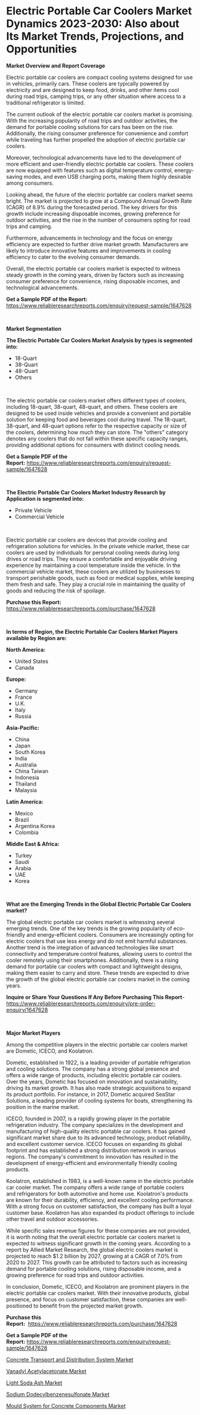 <p><h1>Electric Portable Car Coolers Market Dynamics 2023-2030: Also about Its Market Trends, Projections, and Opportunities</h1></p><p><strong>Market Overview and Report Coverage</strong></p>
<p><p>Electric portable car coolers are compact cooling systems designed for use in vehicles, primarily cars. These coolers are typically powered by electricity and are designed to keep food, drinks, and other items cool during road trips, camping trips, or any other situation where access to a traditional refrigerator is limited.</p><p>The current outlook of the electric portable car coolers market is promising. With the increasing popularity of road trips and outdoor activities, the demand for portable cooling solutions for cars has been on the rise. Additionally, the rising consumer preference for convenience and comfort while traveling has further propelled the adoption of electric portable car coolers.</p><p>Moreover, technological advancements have led to the development of more efficient and user-friendly electric portable car coolers. These coolers are now equipped with features such as digital temperature control, energy-saving modes, and even USB charging ports, making them highly desirable among consumers.</p><p>Looking ahead, the future of the electric portable car coolers market seems bright. The market is projected to grow at a Compound Annual Growth Rate (CAGR) of 8.9% during the forecasted period. The key drivers for this growth include increasing disposable incomes, growing preference for outdoor activities, and the rise in the number of consumers opting for road trips and camping.</p><p>Furthermore, advancements in technology and the focus on energy efficiency are expected to further drive market growth. Manufacturers are likely to introduce innovative features and improvements in cooling efficiency to cater to the evolving consumer demands.</p><p>Overall, the electric portable car coolers market is expected to witness steady growth in the coming years, driven by factors such as increasing consumer preference for convenience, rising disposable incomes, and technological advancements.</p></p>
<p><strong>Get a Sample PDF of the Report:</strong> <a href="https://www.reliableresearchreports.com/enquiry/request-sample/1647628">https://www.reliableresearchreports.com/enquiry/request-sample/1647628</a></p>
<p>&nbsp;</p>
<p><strong>Market Segmentation</strong></p>
<p><strong>The Electric Portable Car Coolers Market Analysis by types is segmented into:</strong></p>
<p><ul><li>18-Quart</li><li>38-Quart</li><li>48-Quart</li><li>Others</li></ul></p>
<p>&nbsp;</p>
<p><p>The electric portable car coolers market offers different types of coolers, including 18-quart, 38-quart, 48-quart, and others. These coolers are designed to be used inside vehicles and provide a convenient and portable solution for keeping food and beverages cool during travel. The 18-quart, 38-quart, and 48-quart options refer to the respective capacity or size of the coolers, determining how much they can store. The "others" category denotes any coolers that do not fall within these specific capacity ranges, providing additional options for consumers with distinct cooling needs.</p></p>
<p><strong>Get a Sample PDF of the Report:</strong>&nbsp;<a href="https://www.reliableresearchreports.com/enquiry/request-sample/1647628">https://www.reliableresearchreports.com/enquiry/request-sample/1647628</a></p>
<p>&nbsp;</p>
<p><strong>The Electric Portable Car Coolers Market Industry Research by Application is segmented into:</strong></p>
<p><ul><li>Private Vehicle</li><li>Commercial Vehicle</li></ul></p>
<p>&nbsp;</p>
<p><p>Electric portable car coolers are devices that provide cooling and refrigeration solutions for vehicles. In the private vehicle market, these car coolers are used by individuals for personal cooling needs during long drives or road trips. They ensure a comfortable and enjoyable driving experience by maintaining a cool temperature inside the vehicle. In the commercial vehicle market, these coolers are utilized by businesses to transport perishable goods, such as food or medical supplies, while keeping them fresh and safe. They play a crucial role in maintaining the quality of goods and reducing the risk of spoilage.</p></p>
<p><strong>Purchase this Report:</strong>&nbsp; <a href="https://www.reliableresearchreports.com/purchase/1647628">https://www.reliableresearchreports.com/purchase/1647628</a></p>
<p>&nbsp;</p>
<p><strong>In terms of Region, the Electric Portable Car Coolers Market Players available by Region are:</strong></p>
<p>
    <p> <strong> North America: </strong>
        <ul>
            <li>United States</li>
            <li>Canada</li>
        </ul>
        </p> 
    <p> <strong> Europe: </strong>
        <ul>
            <li>Germany</li>
            <li>France</li>
            <li>U.K.</li>
            <li>Italy</li>
            <li>Russia</li>
        </ul>
        </p> 
    <p> <strong> Asia-Pacific: </strong>
        <ul>
            <li>China</li>
            <li>Japan</li>
            <li>South Korea</li>
            <li>India</li>
            <li>Australia</li>
            <li>China Taiwan</li>
            <li>Indonesia</li>
            <li>Thailand</li>
            <li>Malaysia</li>
        </ul>
        </p> 
    <p> <strong> Latin America: </strong>
        <ul>
            <li>Mexico</li>
            <li>Brazil</li>
            <li>Argentina Korea</li>
            <li>Colombia</li>
        </ul>
        </p> 
    <p> <strong> Middle East & Africa: </strong>
        <ul>
            <li>Turkey</li>
            <li>Saudi</li>
            <li>Arabia</li>
            <li>UAE</li>
            <li>Korea</li>
        </ul>
    </p>
    </p>
<p>&nbsp;</p>
<p><strong>What are the Emerging Trends in the Global Electric Portable Car Coolers market?</strong></p>
<p><p>The global electric portable car coolers market is witnessing several emerging trends. One of the key trends is the growing popularity of eco-friendly and energy-efficient coolers. Consumers are increasingly opting for electric coolers that use less energy and do not emit harmful substances. Another trend is the integration of advanced technologies like smart connectivity and temperature control features, allowing users to control the cooler remotely using their smartphones. Additionally, there is a rising demand for portable car coolers with compact and lightweight designs, making them easier to carry and store. These trends are expected to drive the growth of the global electric portable car coolers market in the coming years.</p></p>
<p><strong>Inquire or Share Your Questions If Any Before Purchasing This Report</strong>- <a href="https://www.reliableresearchreports.com/enquiry/pre-order-enquiry/1647628">https://www.reliableresearchreports.com/enquiry/pre-order-enquiry/1647628</a></p>
<p>&nbsp;</p>
<p><strong>Major Market Players</strong></p>
<p><p>Among the competitive players in the electric portable car coolers market are Dometic, ICECO, and Koolatron. </p><p>Dometic, established in 1922, is a leading provider of portable refrigeration and cooling solutions. The company has a strong global presence and offers a wide range of products, including electric portable car coolers. Over the years, Dometic has focused on innovation and sustainability, driving its market growth. It has also made strategic acquisitions to expand its product portfolio. For instance, in 2017, Dometic acquired SeaStar Solutions, a leading provider of cooling systems for boats, strengthening its position in the marine market.</p><p>ICECO, founded in 2007, is a rapidly growing player in the portable refrigeration industry. The company specializes in the development and manufacturing of high-quality electric portable car coolers. It has gained significant market share due to its advanced technology, product reliability, and excellent customer service. ICECO focuses on expanding its global footprint and has established a strong distribution network in various regions. The company's commitment to innovation has resulted in the development of energy-efficient and environmentally friendly cooling products.</p><p>Koolatron, established in 1983, is a well-known name in the electric portable car cooler market. The company offers a wide range of portable coolers and refrigerators for both automotive and home use. Koolatron's products are known for their durability, efficiency, and excellent cooling performance. With a strong focus on customer satisfaction, the company has built a loyal customer base. Koolatron has also expanded its product offerings to include other travel and outdoor accessories.</p><p>While specific sales revenue figures for these companies are not provided, it is worth noting that the overall electric portable car coolers market is expected to witness significant growth in the coming years. According to a report by Allied Market Research, the global electric coolers market is projected to reach $1.2 billion by 2027, growing at a CAGR of 7.0% from 2020 to 2027. This growth can be attributed to factors such as increasing demand for portable cooling solutions, rising disposable income, and a growing preference for road trips and outdoor activities.</p><p>In conclusion, Dometic, ICECO, and Koolatron are prominent players in the electric portable car coolers market. With their innovative products, global presence, and focus on customer satisfaction, these companies are well-positioned to benefit from the projected market growth.</p></p>
<p><strong>Purchase this Report:</strong>&nbsp;&nbsp;<a href="https://www.reliableresearchreports.com/purchase/1647628">https://www.reliableresearchreports.com/purchase/1647628</a></p>
<p></p>
<p><strong>Get a Sample PDF of the Report:</strong>&nbsp;<a href="https://www.reliableresearchreports.com/enquiry/request-sample/1647628">https://www.reliableresearchreports.com/enquiry/request-sample/1647628</a></p>
<p><p><a href="https://github.com/YashRP12/Market-Research-Report-List-1/blob/main/concrete-transport-and-distribution-system-market.md">Concrete Transport and Distribution System Market</a></p><p><a href="https://medium.com/@stand.tough.park/vanadyl-acetylacetonate-market-outlook-industry-overview-and-forecast-2023-to-2030-4fff45d94b2d">Vanadyl Acetylacetonate Market</a></p><p><a href="https://medium.com/@sink.pay.sand/light-soda-ash-market-size-reveals-the-best-marketing-channels-in-global-industry-2e68dffc6a39">Light Soda Ash Market</a></p><p><a href="https://medium.com/@press.bell.sigh/sodium-dodecylbenzenesulfonate-market-research-report-its-history-and-forecast-2023-to-2030-bad0b8c5bb02">Sodium Dodecylbenzenesulfonate Market</a></p><p><a href="https://github.com/Chiragrp24/Market-Research-Report-List-1/blob/main/mould-system-for-concrete-components-market.md">Mould System for Concrete Components Market</a></p></p>